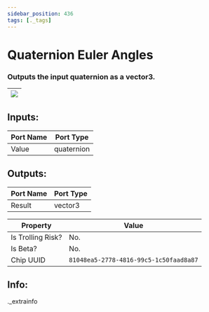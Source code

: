 ```yaml
---
sidebar_position: 436
tags: [._tags]
---
```


# Quaternion Euler Angles


### Outputs the input quaternion as a vector3.

| ![](https://images-ext-2.discordapp.net/external/MPmIaQzlEPmgGWlgi-WxBBXt0Bjv_zWPkg1y1f_sy3s/https/www.recroomcircuits.com/image/circuit/absolute-value?width=206&height=108) |
|-----|

## Inputs:
| Port Name | Port Type |
|-----------|-----------|
| Value | quaternion |

## Outputs:
| Port Name | Port Type |
|-----------|-----------|
| Result | vector3 | 

| Property  | Value |
|-------------------|-----------|
| Is Trolling Risk? | No. |
| Is Beta? | No. |
| Chip UUID | `81048ea5-2778-4816-99c5-1c50faad8a87` |

## Info:
._extrainfo